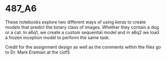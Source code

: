 # 487_A6
These notebooks explore two different ways of using keras to create models that predict the binary class of images. Whether they contain a dog or a cat. 
In a6q1, we create a custom sequential model and in a6q2 we load a frozen inception model to perform the same task.

Credit for the assignment design as well as the comments within the files go to Dr. Mark Eramian at the UofS
